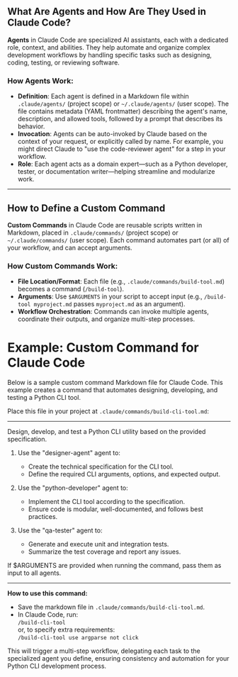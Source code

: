## What Are Agents and How Are They Used in Claude Code?

**Agents** in Claude Code are specialized AI assistants, each with a dedicated role, context, and abilities. They help automate and organize complex development workflows by handling specific tasks such as designing, coding, testing, or reviewing software.

### How Agents Work:
- **Definition**: Each agent is defined in a Markdown file within `.claude/agents/` (project scope) or `~/.claude/agents/` (user scope). The file contains metadata (YAML frontmatter) describing the agent's name, description, and allowed tools, followed by a prompt that describes its behavior.
- **Invocation**: Agents can be auto-invoked by Claude based on the context of your request, or explicitly called by name. For example, you might direct Claude to "use the code-reviewer agent" for a step in your workflow.
- **Role**: Each agent acts as a domain expert—such as a Python developer, tester, or documentation writer—helping streamline and modularize work.



---

## How to Define a Custom Command

**Custom Commands** in Claude Code are reusable scripts written in Markdown, placed in `.claude/commands/` (project scope) or `~/.claude/commands/` (user scope). Each command automates part (or all) of your workflow, and can accept arguments.

### How Custom Commands Work:
- **File Location/Format**: Each file (e.g., `.claude/commands/build-tool.md`) becomes a command (`/build-tool`).
- **Arguments**: Use `$ARGUMENTS` in your script to accept input (e.g., `/build-tool myproject.md` passes `myproject.md` as an argument).
- **Workflow Orchestration**: Commands can invoke multiple agents, coordinate their outputs, and organize multi-step processes.

# Example: Custom Command for Claude Code

Below is a sample custom command Markdown file for Claude Code. This example creates a command that automates designing, developing, and testing a Python CLI tool.

Place this file in your project at `.claude/commands/build-cli-tool.md`:


---

Design, develop, and test a Python CLI utility based on the provided specification.

1. Use the "designer-agent" agent to:
   - Create the technical specification for the CLI tool.
   - Define the required CLI arguments, options, and expected output.

2. Use the "python-developer" agent to:
   - Implement the CLI tool according to the specification.
   - Ensure code is modular, well-documented, and follows best practices.

3. Use the "qa-tester" agent to:
   - Generate and execute unit and integration tests.
   - Summarize the test coverage and report any issues.

If $ARGUMENTS are provided when running the command, pass them as input to all agents.

---

**How to use this command:**
- Save the markdown file in `.claude/commands/build-cli-tool.md`.
- In Claude Code, run:  
  `/build-cli-tool`  
  or, to specify extra requirements:  
  `/build-cli-tool use argparse not click`

This will trigger a multi-step workflow, delegating each task to the specialized agent you define, ensuring consistency and automation for your Python CLI development process.


